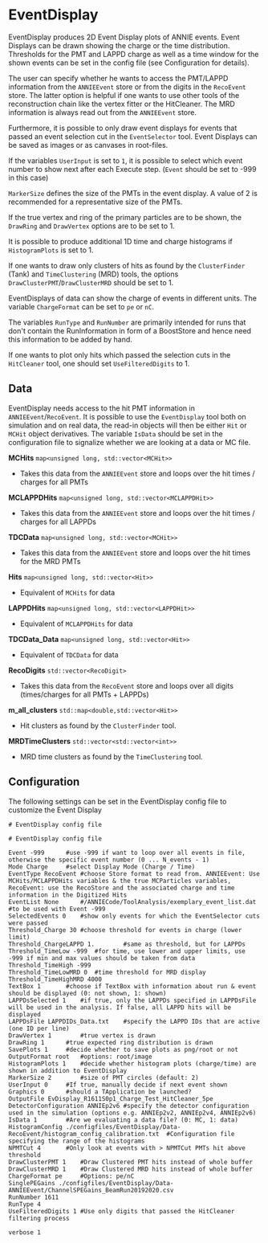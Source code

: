 # EventDisplay

EventDisplay produces 2D Event Display plots of ANNIE events. Event Displays can be drawn showing the charge or the time distribution. Thresholds for the PMT and LAPPD charge as well as a time window for the shown events can be set in the config file (see Configuration for details).

The user can specify whether he wants to access the PMT/LAPPD information from the `ANNIEEvent` store or from the digits in the `RecoEvent` store. The latter option is helpful if one wants to use other tools of the reconstruction chain like the vertex fitter or the HitCleaner. The MRD information is always read out from the `ANNIEEvent` store. 

Furthermore, it is possible to only draw event displays for events that passed an event selection cut in the `EventSelector` tool. Event Displays can be saved as images or as canvases in root-files.

If the variables `UserInput` is set to `1`, it is possible to select which event number to show next after each Execute step. (`Event` should be set to -999 in this case)

`MarkerSize` defines the size of the PMTs in the event display. A value of 2 is recommended for a representative size of the PMTs.

If the true vertex and ring of the primary particles are to be shown, the `DrawRing` and `DrawVertex` options are to be set to 1.

It is possible to produce additional 1D time and charge histograms if `HistogramPlots` is set to 1.

If one wants to draw only clusters of hits as found by the `ClusterFinder` (Tank) and `TimeClustering` (MRD) tools, the options `DrawClusterPMT`/`DrawClusterMRD` should be set to 1.

EventDisplays of data can show the charge of events in different units. The variable `ChargeFormat` can be set to `pe` or `nC`.

The variables `RunType` and `RunNumber` are primarily intended for runs that don't contain the RunInformation in form of a BoostStore and hence need this information to be added by hand.

If one wants to plot only hits which passed the selection cuts in the `HitCleaner` tool, one should set `UseFilteredDigits` to 1.

## Data

EventDisplay needs access to the hit PMT information in `ANNIEEvent`/`RecoEvent`. It is possible to use the `EventDisplay` tool both on simulation and on real data, the read-in objects will then be either `Hit` or `MCHit` object derivatives. The variable `IsData` should be set in the configuration file to signalize whether we are looking at a data or MC file. 

**MCHits** `map<unsigned long, std::vector<MCHit>>`
* Takes this data from the `ANNIEEvent` store and loops over the hit times / charges for all PMTs

**MCLAPPDHits** `map<unsigned long, std::vector<MCLAPPDHit>>`
* Takes this data from the `ANNIEEvent` store and loops over the hit times / charges for all LAPPDs

**TDCData** `map<unsigned long, std::vector<MCHit>>`
* Takes this data from the `ANNIEEvent` store and loops over the hit times for the MRD PMTs

**Hits** `map<unsigned long, std::vector<Hit>>`
* Equivalent of `MCHits` for data

**LAPPDHits** `map<unsigned long, std::vector<LAPPDHit>>`
* Equivalent of `MCLAPPDHits` for data

**TDCData_Data** `map<unsigned long, std::vector<Hit>>`
* Equivalent of `TDCData` for data

**RecoDigits** `std::vector<RecoDigit>`
* Takes this data from the `RecoEvent` store and loops over all digits (times/charges for all PMTs + LAPPDs)

**m_all_clusters** `std::map<double,std::vector<Hit>>`
* Hit clusters as found by the `ClusterFinder` tool.

**MRDTimeClusters** `std::vector<std::vector<int>>`
* MRD time clusters as found by the `TimeClustering` tool.

## Configuration

The following settings can be set in the EventDisplay config file to customize the Event Display

```
# EventDisplay config file

# EventDisplay config file

Event -999		#use -999 if want to loop over all events in file, otherwise the specific event number (0 ... N_events - 1)
Mode Charge		#select Display Mode (Charge / Time)
EventType RecoEvent	#choose Store format to read from. ANNIEEvent: Use MCHits/MCLAPPDHits variables & the true MCParticles variables, RecoEvent: use the RecoStore and the associated charge and time information in the Digitized Hits
EventList None 		#/ANNIECode/ToolAnalysis/exemplary_event_list.dat #to be used with Event -999
SelectedEvents 0	#show only events for which the EventSelector cuts were passed
Threshold_Charge 30	#choose threshold for events in charge (lower limit)
Threshold_ChargeLAPPD 1.		#same as threshold, but for LAPPDs
Threshold_TimeLow -999	#for time, use lower and upper limits, use -999 if min and max values should be taken from data
Threshold_TimeHigh -999
Threshold_TimeLowMRD 0	#time threshold for MRD display
Threshold_TimeHighMRD 4000
TextBox	1		#choose if TextBox with information about run & event should be displayed (0: not shown, 1: shown)
LAPPDsSelected 1	#if true, only the LAPPDs specified in LAPPDsFile will be used in the analysis. If false, all LAPPD hits will be displayed 
LAPPDsFile LAPPDIDs_Data.txt	#specify the LAPPD IDs that are active (one ID per line) 
DrawVertex 1		#true vertex is drawn
DrawRing 1		#true expected ring distribution is drawn
SavePlots 1		#decide whether to save plots as png/root or not
OutputFormat root	#options: root/image
HistogramPlots 1	#decide whether histogram plots (charge/time) are shown in addition to EventDisplay
MarkerSize 2		#size of PMT circles (default: 2)
UserInput 0		#If true, manually decide if next event shown
Graphics 0		#should a TApplication be launched?
OutputFile EvDisplay_R1611S0p1_Charge_Test_HitCleaner_5pe
DetectorConfiguration ANNIEp2v6	#specify the detector configuration used in the simulation (options e.g. ANNIEp2v2, ANNIEp2v4, ANNIEp2v6)
IsData 1		#Are we evaluating a data file? (0: MC, 1: data)
HistogramConfig ./configfiles/EventDisplay/Data-RecoEvent/histogram_config_calibration.txt  #Configuration file specifying the range of the histograms
NPMTCut 4		#Only look at events with > NPMTCut PMTs hit above threshold
DrawClusterPMT 1	#Draw Clustered PMT hits instead of whole buffer
DrawClusterMRD 1	#Draw Clustered MRD hits instead of whole buffer
ChargeFormat pe		#Options: pe/nC
SinglePEGains ./configfiles/EventDisplay/Data-ANNIEEvent/ChannelSPEGains_BeamRun20192020.csv
RunNumber 1611
RunType 4
UseFilteredDigits 1	#Use only digits that passed the HitCleaner filtering process

verbose 1
```

